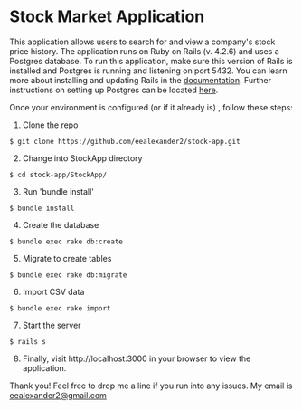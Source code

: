 # Stock Market Application

This application allows users to search for and view a company's stock price history. The application runs on Ruby on Rails (v. 4.2.6) and uses a Postgres database. To run this application, make sure this version of Rails is installed and Postgres is running and listening on port 5432. You can learn more about installing and updating Rails in the [documentation](http://www.tutorialspoint.com/ruby-on-rails/rails-installation.htm). Further instructions on setting up Postgres can be located [here](http://www.tutorialspoint.com/postgresql/postgresql_environment.htm). 

Once your environment is configured (or if it already is) , follow these steps:   

1. Clone the repo

  ```
  $ git clone https://github.com/eealexander2/stock-app.git
  ```
2. Change into StockApp directory 

  ```
  $ cd stock-app/StockApp/
  ```
3. Run 'bundle install'
  
  ```
  $ bundle install
  ```
4. Create the database 

  ```
  $ bundle exec rake db:create
  ```
5. Migrate to create tables 

  ```
  $ bundle exec rake db:migrate 
  ```
6. Import CSV data 

  ```
  $ bundle exec rake import
  ```
7. Start the server

  ``` 
  $ rails s
  ```
8. Finally, visit http://localhost:3000 in your browser to view the application. 


Thank you! Feel free to drop me a line if you run into any issues. My email is eealexander2@gmail.com 
